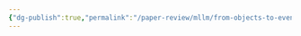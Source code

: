 ```yaml
---
{"dg-publish":true,"permalink":"/paper-review/mllm/from-objects-to-event-unlocking-complex-visual-understanding-in-object-detectors-via-llm-guided-symbolic-reasoning/"}
---
```


